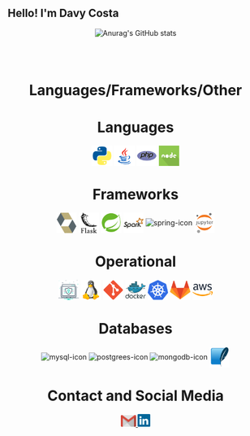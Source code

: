 ## Hello! I'm Davy Costa

<div align="center">

![Anurag's GitHub stats](https://github-readme-stats-sigma-five.vercel.app/api?username=DavyCosta701&show_icons=true&theme=tokyonight)

</div>
<br>

<div  align="center">
  <div style="display: inline_block"><br>
    <h1 align="center">Languages/Frameworks/Other</h1>
    <h1 align="center">Languages</h1>
    <img align="center" height="40" width="40" alt="python-icon"  src="https://github.com/DavyCosta701/DavyCosta701/blob/main/python-icon.png">
    <img align="center" height="40" width="40" alt="java-icon"  src="https://github.com/DavyCosta701/DavyCosta701/blob/main/java-icon.png">
    <img align="center" height="40" width="40" alt="php-icon"  src="php_icon.png">
    <img align="center" height="40" width="40" alt="node-icon"  src="node_icon.png">
    <h1 align="center">Frameworks</h1>
    <img align="center" height="40" width="40" alt="hibernate-icon"  src="https://github.com/DavyCosta701/DavyCosta701/blob/main/hibernate-icon.svg">
    <img align="center" height="40" width="40" alt="node-icon"  src="flask_icon.png">
    <img align="center" height="40" width="40" alt="spring-icon"  src="spring_icon.png">
    <img align="center" height="40" width="40" alt="spring-icon"  src="spark_icon.jpg">
    <img align="center" height="40" width="40" alt="spring-icon"  src="rabbitmq_icon.jpg">
    <img align="center" height="40" width="40" alt="jupyter-icon"  src="https://github.com/DavyCosta701/DavyCosta701/blob/main/Jupyter-Notebook-EF5w-udy4.png">
    <h1 align="center">Operational</h1>
    <img align="center" height="40" width="40" alt="websec-icon"  src="https://github.com/DavyCosta701/DavyCosta701/blob/main/web-security-1737748-1474340.webp">
    <img align="center" height="40" width="40" alt="websec-icon"  src="https://github.com/DavyCosta701/DavyCosta701/blob/f04b5ace277aca0feb5d491f0b9fdd68feeed59f/Linux_Tux.png">
    <img align="center" height="40" width="40" alt="sqlite-icon" src="https://github.com/DavyCosta701/DavyCosta701/blob/main/git.png">
    <img align="center" height="40" width="40" alt="spring-icon"  src="docker_icon.png">
    <img align="center" height="40" width="40" alt="spring-icon"  src="kubernetes_icon.png">
    <img align="center" height="40" width="40" alt="spring-icon"  src="gitlab_icon.png">
    <img align="center" height="40" width="40" alt="spring-icon"  src="aws_icon.png">
    <h1 align="center">Databases</h1>
    <img align="center" height="40" width="40" alt="mysql-icon" src="https://github.com/Rfaelsn/Rfaelsn/blob/main/MySQL-Logo.wine.svg">
    <img align="center" height="40" width="40" alt="postgrees-icon" src="https://github.com/Rfaelsn/Rfaelsn/blob/main/PostgreSQL-Logo.wine.svg">
    <img align="center" height="40" width="40" alt="mongodb-icon" src="https://github.com/Rfaelsn/Rfaelsn/blob/main/mongodb-icon.svg">
    <img align="center" height="40" width="40" alt="sqlite-icon" src="https://github.com/DavyCosta701/DavyCosta701/blob/main/Sqlite-square-icon.svg.png">

   </div>

  <h1 align="center">Contact and Social Media</h1>
    <a href = "mailto: davycosta701@gmail.com">
      <img width="30" src="gmail.svg">
    </a>  
    <a href = "https://www.linkedin.com/in/davy-carlos-costa-34510b214/">
      <img width="25" src="linkedin.svg">
    </a>
</div>
  